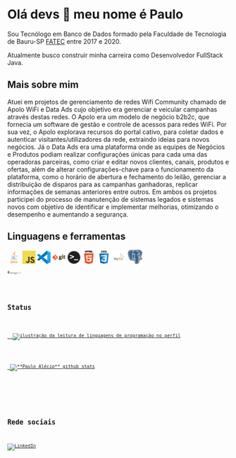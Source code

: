 # Olá devs 👋 meu nome é Paulo
 Sou Tecnólogo em Banco de Dados formado pela Faculdade de Tecnologia de Bauru-SP [FATEC](https://www.linkedin.com/in/fatec-bauru-022628164/overlay/about-this-profile/?lipi=urn%3Ali%3Apage%3Ad_flagship3_profile_view_base%3B9VFEjlIoTBy9alYOwX7TfA%3D%3D) entre 2017 e 2020.

Atualmente busco construir minha carreira como Desenvolvedor FullStack Java.

## Mais sobre mim
Atuei em projetos de gerenciamento de redes Wifi Community chamado de Apolo WiFi e Data Ads cujo objetivo era gerenciar e veicular campanhas através destas redes. O Apolo era um modelo de negócio b2b2c, que fornecia um software de gestão e controle de acessos para redes WiFi. Por sua vez, o Apolo explorava recursos do portal cativo, para coletar dados e autenticar visitantes/utilizadores da rede, extraindo ideias para novos negócios. Já o Data Ads era uma plataforma onde as equipes de Negócios e Produtos podiam realizar configurações únicas para cada uma das operadoras parceiras, como criar e editar novos clientes, canais, produtos e ofertas, além de alterar configurações-chave para o funcionamento da plataforma, como o horário de abertura e fechamento do leilão, gerenciar a distribuição de disparos para as campanhas ganhadoras, replicar informações de semanas anteriores entre outros. Em ambos os projetos participei do processo de manutenção de sistemas legados e sistemas novos com objetivo de identificar e implementar melhorias, otimizando o desempenho e aumentando a segurança.

## Linguagens e ferramentas

<code><img
    height="30"
    src="https://raw.githubusercontent.com/github/explore/80688e429a7d4ef2fca1e82350fe8e3517d3494d/topics/java/java.png"
    alt="Logo java"/></code>
<code><img
    height="30"
    src="https://raw.githubusercontent.com/github/explore/80688e429a7d4ef2fca1e82350fe8e3517d3494d/topics/javascript/javascript.png"
    alt="Logo javascript"/></code>
<code><img
    height="30"
    src="https://raw.githubusercontent.com/github/explore/80688e429a7d4ef2fca1e82350fe8e3517d3494d/topics/visual-studio-code/visual-studio-code.png"
    alt="Logo visual studio"/></code>
<code><img
    height="30"
    src="https://raw.githubusercontent.com/github/explore/80688e429a7d4ef2fca1e82350fe8e3517d3494d/topics/git/git.png"
    alt="Logo git"/></code>
<code><img
    height="30"
    src="https://raw.githubusercontent.com/github/explore/80688e429a7d4ef2fca1e82350fe8e3517d3494d/topics/terminal/terminal.png"
    alt="Logo terminal"/></code>
<code><img
    height="30"
    src="https://raw.githubusercontent.com/github/explore/80688e429a7d4ef2fca1e82350fe8e3517d3494d/topics/html/html.png"
    alt="Logo HTML"/></code>
<code><img
    height="30"
    src="https://raw.githubusercontent.com/github/explore/80688e429a7d4ef2fca1e82350fe8e3517d3494d/topics/css/css.png"
    alt="Logo CSS"/></code>
<code><img height="32" src="https://raw.githubusercontent.com/github/explore/80688e429a7d4ef2fca1e82350fe8e3517d3494d/topics/mysql/mysql.png" alt="MySQL"/></code>
<code><img height="32" src="https://raw.githubusercontent.com/github/explore/80688e429a7d4ef2fca1e82350fe8e3517d3494d/topics/postgresql/postgresql.png" alt="PostegreSQL"/><code>
<code><img height="32" src="https://raw.githubusercontent.com/github/explore/80688e429a7d4ef2fca1e82350fe8e3517d3494d/topics/mongodb/mongodb.png" alt="MongoDB"/></code>

## Status

<a href="https://github.com/Gurupreet" title="ilustração do mapeamento de linguagens">
  <img align="center" src="https://github-readme-stats.vercel.app/api/top-langs/?username=PauloAlecio&theme=shadow_red&hide_langs_below=1" alt="ilustração da leitura de linguagens de programação no perfil"/>
</a>

<a href="https://github.com/Gurupreet" title="ilustração do mapeamento do perfil">
 <img align="center" src="https://github-readme-stats.vercel.app/api?username=PauloAlecio&show_icons=true&theme=shadow_red&line_height=27" alt="**Paulo Alécio** github stats"/>
</a>

<br>

## Rede sociais
[![LinkedIn](https://img.shields.io/badge/LinkedIn-0077B5?style=for-the-badge&logo=linkedin&logoColor=white)](https://www.linkedin.com/in/paulo-alecio-da-silva/)
